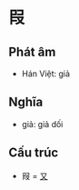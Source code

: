 # 叚

## Phát âm
* Hán Việt: giả

## Nghĩa
* giả: giả dối

## Cấu trúc
* 叚 = [又](又.md)

<script>window.HANZI_FIELD='叚';</script>